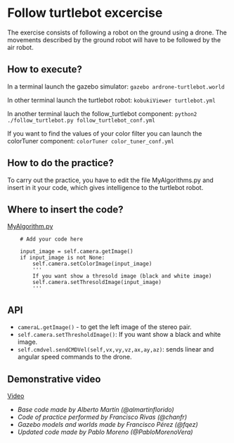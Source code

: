 # Follow turtlebot excercise

The exercise consists of following a robot on the ground using a drone. The movements described by the ground robot will have to be followed by the air robot.

## How to execute?
In a terminal launch the gazebo simulator:
`gazebo ardrone-turtlebot.world`

In other terminal launch the turtlebot robot:
`kobukiViewer turtlebot.yml`

In another terminal lauch the follow_turtlebot component:
`python2 ./follow_turtlebot.py follow_turtlebot_conf.yml`

If you want to find the values of your color filter you can launch the colorTuner component:
`colorTuner color_tuner_conf.yml`

## How to do the practice?
To carry out the practice, you have to edit the file MyAlgorithms.py and insert in it your code, which gives intelligence to the turtlebot robot.

## Where to insert the code?
[MyAlgorithm.py](MyAlgorithm.py#L62)
```
    # Add your code here

    input_image = self.camera.getImage()
    if input_image is not None:
        self.camera.setColorImage(input_image)
        '''
        If you want show a thresold image (black and white image)
        self.camera.setThresoldImage(input_image)
        '''
```

## API
* `cameraL.getImage()` - to get the left image of the stereo pair.
* `self.camera.setThresholdImage()`: If you want show a black and white image.
* `self.cmdvel.sendCMDVel(self,vx,vy,vz,ax,ay,az)`: sends linear and angular speed commands to the drone.


## Demonstrative video
[Video](https://www.youtube.com/watch?v=uehDVlBzpmU)

* *Base code made by Alberto Martín (@almartinflorido)*
* *Code of practice performed by Francisco Rivas (@chanfr)*
* *Gazebo models and worlds made by Francisco Pérez (@fqez)*
* *Updated code made by Pablo Moreno (@PabloMorenoVera)*
